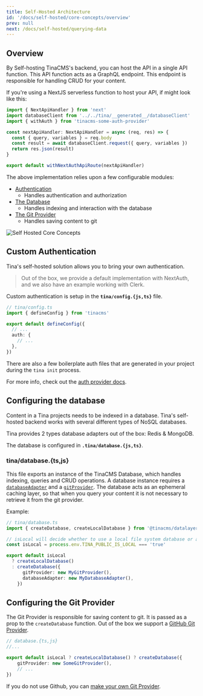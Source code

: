 ```yaml
---
title: Self-Hosted Architecture
id: '/docs/self-hosted/core-concepts/overview'
prev: null
next: /docs/self-hosted/querying-data
---
```


## Overview

By Self-hosting TinaCMS's backend, you can host the API in a single API function. This API function acts as a GraphQL endpoint. This endpoint is responsible for handling CRUD for your content.

If you're using a NextJS serverless function to host your API, if might look like this:

```ts
import { NextApiHandler } from 'next'
import databaseClient from '../../tina/__generated__/databaseClient'
import { withAuth } from 'tinacms-some-auth-provider'

const nextApiHandler: NextApiHandler = async (req, res) => {
  const { query, variables } = req.body
  const result = await databaseClient.request({ query, variables })
  return res.json(result)
}

export default withNextAuthApiRoute(nextApiHandler)
```

The above implementation relies upon a few configurable modules:

- [Authentication](/docs/self-hosted/authentication/overview)
  - Handles authentication and authorization
- [The Database](/docs/reference/self-hosted/database-adapter/overview)
  - Handles indexing and interaction with the database
- [The Git Provider](/docs/reference/self-hosted/git-provider/overview)
  - Handles saving content to git

![Self Hosted Core Concepts](/Datalayer.svg)

## Custom Authentication

Tina's self-hosted solution allows you to bring your own authentication.

> Out of the box, we provide a default implementation with NextAuth, and we also have an example working with Clerk.

Custom authentication is setup in the **`tina/config.{js,ts}`** file.

```ts
// tina/config.ts
import { defineConfig } from 'tinacms'

export default defineConfig({
  // ...
  auth: {
    // ...
  },
})
```

There are also a few boilerplate auth files that are generated in your project during the `tina init` process.

For more info, check out the [auth provider docs](/docs/reference/self-hosted/authentication-provider/overview/).

## Configuring the database

Content in a Tina projects needs to be indexed in a database. Tina's self-hosted backend works with several different types of NoSQL databases.

Tina provides 2 types database adapters out of the box: Redis & MongoDB.

The database is configured in **`.tina/database.{js,ts}`**.

### tina/database.{ts,js}

This file exports an instance of the TinaCMS Database, which handles indexing, queries and CRUD operations. A database instance requires a [`databaseAdapter`](/docs/reference/self-hosted/database-adapter/overview/) and a [`gitProvider`](/docs/reference/self-hosted/git-provider/overview/). The database acts as an ephemeral caching layer, so that when you query your content it is not necessary to retrieve it from the git provider.

Example:

```ts
// tina/database.ts
import { createDatabase, createLocalDatabase } from '@tinacms/datalayer'

// isLocal will decide whether to use a local file system database or a remote database
const isLocal = process.env.TINA_PUBLIC_IS_LOCAL === 'true'

export default isLocal
  ? createLocalDatabase()
  : createDatabase({
      gitProvider: new MyGitProvider(),
      databaseAdapter: new MyDatabaseAdapter(),
    })
```

## Configuring the Git Provider

The Git Provider is responsible for saving content to git. It is passed as a prop to the `createDatabase` function. Out of the box we support a [GitHub Git Provider](/docs/reference/self-hosted/git-provider/github).

```ts
// database.{ts,js}
//...

export default isLocal ? createLocalDatabase() ? createDatabase({
    gitProvider: new SomeGitProvider(),
    // ...
})
```

If you do not use Github, you can [make your own Git Provider](/docs/reference/self-hosted/git-provider/make-your-own).

